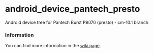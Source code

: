 android_device_pantech_presto
===================================
Android device tree for Pantech Burst P9070 (presto) - cm-10.1 branch.

### Information
You can find more information in the [wiki page](https://github.com/PantechDevTeam/android_device_pantech_presto/wiki).
